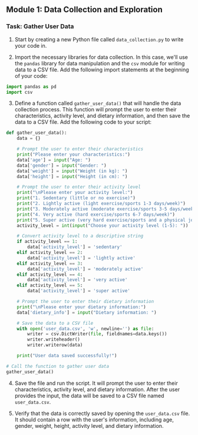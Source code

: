 

## Module 1: Data Collection and Exploration

### Task: Gather User Data

1. Start by creating a new Python file called `data_collection.py` to write your code in.

2. Import the necessary libraries for data collection. In this case, we'll use the `pandas` library for data manipulation and the `csv` module for writing data to a CSV file. Add the following import statements at the beginning of your code:

```python
import pandas as pd
import csv
```

3. Define a function called `gather_user_data()` that will handle the data collection process. This function will prompt the user to enter their characteristics, activity level, and dietary information, and then save the data to a CSV file. Add the following code to your script:

```python
def gather_user_data():
    data = {}

    # Prompt the user to enter their characteristics
    print("Please enter your characteristics:")
    data['age'] = input("Age: ")
    data['gender'] = input("Gender: ")
    data['weight'] = input("Weight (in kg): ")
    data['height'] = input("Height (in cm): ")

    # Prompt the user to enter their activity level
    print("\nPlease enter your activity level:")
    print("1. Sedentary (little or no exercise)")
    print("2. Lightly active (light exercise/sports 1-3 days/week)")
    print("3. Moderately active (moderate exercise/sports 3-5 days/week)")
    print("4. Very active (hard exercise/sports 6-7 days/week)")
    print("5. Super active (very hard exercise/sports and a physical job)")
    activity_level = int(input("Choose your activity level (1-5): "))

    # Convert activity level to a descriptive string
    if activity_level == 1:
        data['activity_level'] = 'sedentary'
    elif activity_level == 2:
        data['activity_level'] = 'lightly active'
    elif activity_level == 3:
        data['activity_level'] = 'moderately active'
    elif activity_level == 4:
        data['activity_level'] = 'very active'
    elif activity_level == 5:
        data['activity_level'] = 'super active'

    # Prompt the user to enter their dietary information
    print("\nPlease enter your dietary information:")
    data['dietary_info'] = input("Dietary information: ")

    # Save the data to a CSV file
    with open('user_data.csv', 'w', newline='') as file:
        writer = csv.DictWriter(file, fieldnames=data.keys())
        writer.writeheader()
        writer.writerow(data)

    print("User data saved successfully!")

# Call the function to gather user data
gather_user_data()
```

4. Save the file and run the script. It will prompt the user to enter their characteristics, activity level, and dietary information. After the user provides the input, the data will be saved to a CSV file named `user_data.csv`.

5. Verify that the data is correctly saved by opening the `user_data.csv` file. It should contain a row with the user's information, including age, gender, weight, height, activity level, and dietary information.
